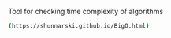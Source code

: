 Tool for checking time complexity of algorithms
```sh
(https://shunnarski.github.io/BigO.html) 
```

